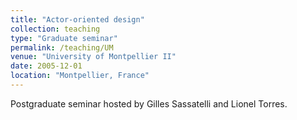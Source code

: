 ```yaml
---
title: "Actor-oriented design"
collection: teaching
type: "Graduate seminar"
permalink: /teaching/UM
venue: "University of Montpellier II"
date: 2005-12-01
location: "Montpellier, France"
---
```


Postgraduate seminar hosted by Gilles Sassatelli and Lionel Torres.

 

